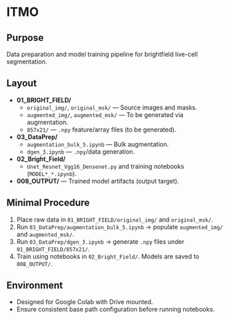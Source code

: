 # ITMO

## Purpose
Data preparation and model training pipeline for brightfield live-cell segmentation.

## Layout
- **01_BRIGHT_FIELD/**
  - `original_img/`, `original_msk/` — Source images and masks.
  - `augmented_img/`, `augmented_msk/` — To be generated via augmentation.
  - `857x21/` — `.npy` feature/array files (to be generated).
- **03_DataPrep/**
  - `augmentation_bulk_5.ipynb` — Bulk augmentation.
  - `dgen_3.ipynb` — `.npy`/data generation.
- **02_Bright_Field/**
  - `Unet_Resnet_Vgg16_Densenet.py` and training notebooks (`MODEL*_*.ipynb`).
- **008_OUTPUT/** — Trained model artifacts (output target).

## Minimal Procedure
1. Place raw data in `01_BRIGHT_FIELD/original_img/` and `original_msk/`.
2. Run `03_DataPrep/augmentation_bulk_5.ipynb` → populate `augmented_img/` and `augmented_msk/`.
3. Run `03_DataPrep/dgen_3.ipynb` → generate `.npy` files under `01_BRIGHT_FIELD/857x21/`.
4. Train using notebooks in `02_Bright_Field/`. Models are saved to `008_OUTPUT/`.

## Environment
- Designed for Google Colab with Drive mounted.
- Ensure consistent base path configuration before running notebooks.